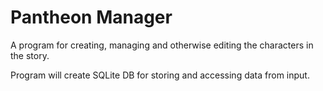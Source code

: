 # Pantheon Manager

A program for creating, managing and otherwise editing the characters in the story.

Program will create SQLite DB for storing and accessing data from input.
